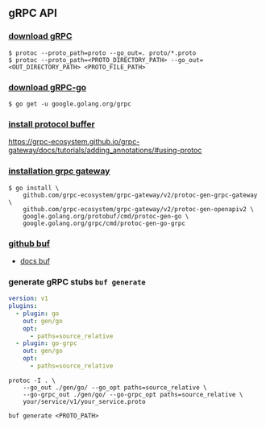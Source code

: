 ## gRPC API
### [download gRPC](https://grpc.io/docs/languages/go/quickstart/#prerequisites])


```shell
$ protoc --proto_path=proto --go_out=. proto/*.proto
$ protoc --proto_path=<PROTO_DIRECTORY_PATH> --go_out=<OUT_DIRECTORY_PATH> <PROTO_FILE_PATH>
```

### [download gRPC-go](https://github.com/grpc/grpc-go#installation)
```shell
$ go get -u google.golang.org/grpc
```



### [install protocol buffer](https://github.com/protocolbuffers/protobuf/releases?page=1)

https://grpc-ecosystem.github.io/grpc-gateway/docs/tutorials/adding_annotations/#using-protoc


### [installation grpc gateway](https://github.com/grpc-ecosystem/grpc-gateway#installation)
```shell
$ go install \
    github.com/grpc-ecosystem/grpc-gateway/v2/protoc-gen-grpc-gateway \
    github.com/grpc-ecosystem/grpc-gateway/v2/protoc-gen-openapiv2 \
    google.golang.org/protobuf/cmd/protoc-gen-go \
    google.golang.org/grpc/cmd/protoc-gen-go-grpc
```

### [github buf](https://github.com/bufbuild/buf)
- [docs buf](https://buf.build/docs/installation#windows-support)


### generate gRPC stubs ```buf generate```
```yaml
version: v1
plugins:
  - plugin: go
    out: gen/go
    opt:
      - paths=source_relative
  - plugin: go-grpc
    out: gen/go
    opt:
      - paths=source_relative
```

```shell
protoc -I . \
    --go_out ./gen/go/ --go_opt paths=source_relative \
    --go-grpc_out ./gen/go/ --go-grpc_opt paths=source_relative \
    your/service/v1/your_service.proto
```

```buf generate <PROTO_PATH>```
